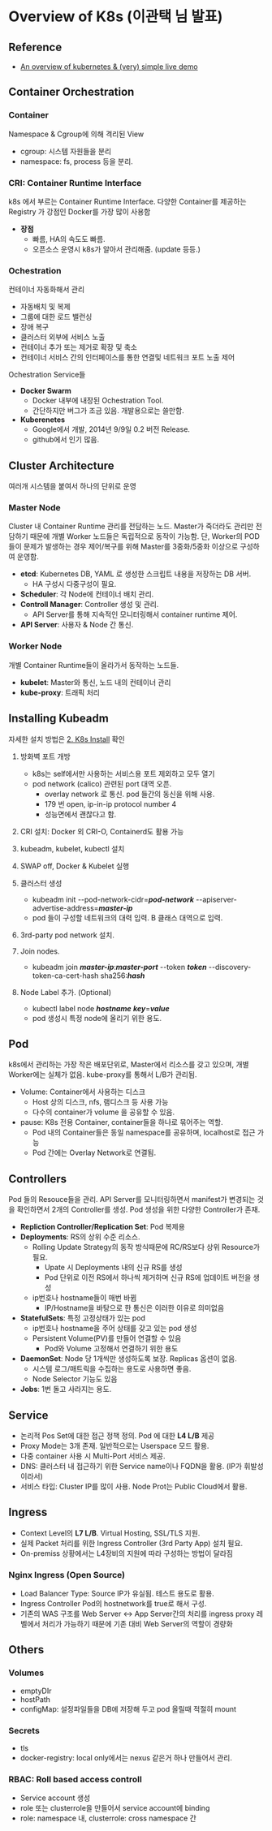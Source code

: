 # Overview of K8s (이관택 님 발표)

## Reference

- [An overview of kubernetes & (very) simple live demo](https://www.slideshare.net/GwanTaekLee/an-overview-of-kubernetes-very-simple-live-demo)

## Container Orchestration

### Container

Namespace & Cgroup에 의해 격리된 View

- cgroup: 시스템 자원들을 분리
- namespace: fs, process 등을 분리.

### CRI: Container Runtime Interface

k8s 에서 부르는 Container Runtime Interface. 다양한 Container를 제공하는
Registry 가 강점인 Docker를 가장 많이 사용함

- **장점**
  - 빠름, HA의 속도도 빠름.
  - 오픈소스 운영시 k8s가 알아서 관리해줌. (update 등등.)

### Ochestration

컨테이너 자동화해서 관리

- 자동배치 및 복제
- 그룹에 대한 로드 밸런싱
- 장애 복구
- 클러스터 외부에 서비스 노출
- 컨테이너 추가 또는 제거로 확장 및 축소
- 컨테이너 서비스 간의 인터페이스를 통한 연결및 네트워크 포트 노출 제어

Ochestration Service들

- **Docker Swarm**
  - Docker 내부에 내장된 Ochestration Tool.
  - 간단하지만 버그가 조금 있음. 개발용으로는 쓸만함.
- **Kuberenetes**
  - Google에서 개발, 2014년 9/9일 0.2 버전 Release.
  - github에서 인기 많음.

## Cluster Architecture

여러개 시스템을 붙여서 하나의 단위로 운영

### Master Node

Cluster 내 Container Runtime 관리를 전담하는 노드. Master가 죽더라도 관리만
전담하기 때문에 개별 Worker 노드들은 독립적으로 동작이 가능함. 단, Worker의
POD들이 문제가 발생하는 경우 제어/복구를 위해 Master를 3중화/5중화 이상으로
구성하여 운영함.

- **etcd**: Kubernetes DB, YAML 로 생성한 스크립트 내용을 저장하는 DB 서버.
  - HA 구성시 다중구성이 필요.
- **Scheduler**: 각 Node에 컨테이너 배치 관리.
- **Controll Manager**: Controller 생성 및 관리.
  - API Server를 통해 지속적인 모니터링해서 container runtime 제어.
- **API Server**: 사용자 & Node 간 통신.

### Worker Node

개별 Container Runtime들이 올라가서 동작하는 노드들.

- **kubelet**: Master와 통신, 노드 내의 컨테이너 관리
- **kube-proxy**: 트래픽 처리

## Installing Kubeadm

자세한 설치 방법은 [2. K8s Install](2_K8s_Install.md) 확인

1. 방화벽 포트 개방
   - k8s는 self에서만 사용하는 서비스용 포트 제외하고 모두 열기
   - pod network (calico) 관련된 port 대역 오픈.
     - overlay network 로 통신. pod 들간의 동신을 위해 사용.
     - 179 번 open, ip-in-ip protocol number 4
     - 성능면에서 괜찮다고 함.
2. CRI 설치: Docker 외 CRI-O, Containerd도 활용 가능
3. kubeadm, kubelet, kubectl 설치
4. SWAP off, Docker & Kubelet 실행
5. 클러스터 생성
   - kubeadm init --pod-network-cidr=***pod-network*** --apiserver-advertise-address=***master-ip***
   - pod 들이 구성할 네트워크의 대력 입력. B 클래스 대역으로 입력.
6. 3rd-party pod network 설치.
7. Join nodes.
   - kubeadm join ***master-ip***:***master-port***
     --token ***token*** --discovery-token-ca-cert-hash sha256:***hash***

8. Node Label 추가. (Optional)
   - kubectl label node ***hostname*** ***key***=***value***
   - pod 생성시 특정 node에 올리기 위한 용도.

## Pod

k8s에서 관리하는 가장 작은 배포단위로, Master에서 리소스를 갖고 있으며, 개별
Worker에는 실체가 없음. kube-proxy를 통해서 L/B가 관리됨.

- Volume: Container에서 사용하는 디스크
  - Host 상의 디스크, nfs, 램디스크 등 사용 가능
  - 다수의 container가 volume 을 공유할 수 있음.
- pause: K8s 전용 Container, container들을 하나로 묶어주는 역할.
  - Pod 내의 Container들은 동일 namespace를 공유하며, localhost로 접근 가능
  - Pod 간에는 Overlay Network로 연결됨.

## Controllers

Pod 들의 Resouce들을 관리. API Server를 모니터링하면서 manifest가 변경되는 것을
확인하면서 2개의 Controller를 생성. Pod 생성을 위한 다양한 Controller가 존재.

- **Repliction Controller/Replication Set**: Pod 복제용
- **Deployments**: RS의 상위 수준 리소스.
  - Rolling Update Strategy의 동작 방식때문에 RC/RS보다 상위 Resource가 필요.
    - Upate 시 Deployments 내의 신규 RS를 생성
    - Pod 단위로 이전 RS에서 하나씩 제거하며 신규 RS에 업데이트 버전을 생성
  - ip번호나 hostname들이 매번 바뀜
    - IP/Hostname을 바탕으로 한 통신은 이러한 이유로 의미없음
- **StatefulSets**: 특정 고정상태가 있는 pod
  - ip번호나 hostname을 주어 상태를 갖고 있는 pod 생성
  - Persistent Volume(PV)를 만들어 연결할 수 있음
    - Pod와 Volume 고정해서 연결하기 위한 용도
- **DaemonSet**: Node 당 1개씩만 생성하도록 보장. Replicas 옵션이 없음.
  - 시스템 로그/매트릭을 수집하는 용도로 사용하면 좋음.
  - Node Selector 기능도 있음
- **Jobs**: 1번 돌고 사라지는 용도.

## Service

- 논리적 Pos Set에 대한 접근 정책 정의. Pod 에 대한 **L4 L/B** 제공
- Proxy Mode는 3개 존재. 일반적으로는 Userspace 모드 활용.
- 다중 container 사용 시 Multi-Port 서비스 제공.
- DNS: 클러스터 내 접근하기 위한 Service name이나 FQDN을 활용.
  (IP가 휘발성이라서)
- 서비스 타입: Cluster IP를 많이 사용. Node Prot는 Public Cloud에서 활용.

## Ingress

- Context Level의 **L7 L/B**. Virtual Hosting, SSL/TLS 지원.
- 실제 Packet 처리를 위한 Ingress Controller (3rd Party App) 설치 필요.
- On-premiss 상황에서는 L4장비의 지원에 따라 구성하는 방법이 달라짐

### Nginx Ingress (Open Source)

- Load Balancer Type: Source IP가 유실됨. 테스트 용도로 활용.
- Ingress Controller Pod의 hostnetwork를 true로 해서 구성.
- 기존의 WAS 구조를 Web Server <-> App Server간의 처리를 ingress proxy
  레벨에서 처리가 가능하기 때문에 기존 대비 Web Server의 역할이 경량화

## Others

### Volumes

- emptyDIr
- hostPath
- configMap: 설정파일들을 DB에 저장해 두고 pod 올릴때 적절히 mount

### Secrets

- tls
- docker-registry: local only에서는 nexus 같은거 하나 만들어서 관리.

### RBAC: Roll based access controll

- Service account 생성
- role 또는 clusterrole을 만들어서 service account에 binding
- role: namespace 내, clusterrole: cross namespace 간
